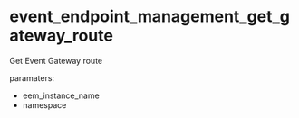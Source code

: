 # event_endpoint_management_get_gateway_route

Get Event Gateway route
 
paramaters:
- eem_instance_name
- namespace

